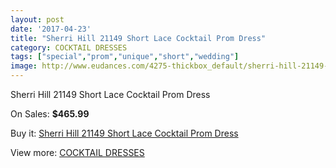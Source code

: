 ```yaml
---
layout: post
date: '2017-04-23'
title: "Sherri Hill 21149 Short Lace Cocktail Prom Dress"
category: COCKTAIL DRESSES
tags: ["special","prom","unique","short","wedding"]
image: http://www.eudances.com/4275-thickbox_default/sherri-hill-21149-short-lace-cocktail-prom-dress.jpg
---
```

Sherri Hill 21149 Short Lace Cocktail Prom Dress

On Sales: **$465.99**
<a href="https://www.eudances.com/en/cocktail-dresses/1420-sherri-hill-21149-short-lace-cocktail-prom-dress.html"><amp-img layout="responsive" width="600" height="600" src="//www.eudances.com/4275-thickbox_default/sherri-hill-21149-short-lace-cocktail-prom-dress.jpg" alt="Sherri Hill 21149 Short Lace Cocktail Prom Dress 0" /></a>
<a href="https://www.eudances.com/en/cocktail-dresses/1420-sherri-hill-21149-short-lace-cocktail-prom-dress.html"><amp-img layout="responsive" width="600" height="600" src="//www.eudances.com/4276-thickbox_default/sherri-hill-21149-short-lace-cocktail-prom-dress.jpg" alt="Sherri Hill 21149 Short Lace Cocktail Prom Dress 1" /></a>

Buy it: [Sherri Hill 21149 Short Lace Cocktail Prom Dress](https://www.eudances.com/en/cocktail-dresses/1420-sherri-hill-21149-short-lace-cocktail-prom-dress.html "Sherri Hill 21149 Short Lace Cocktail Prom Dress")

View more: [COCKTAIL DRESSES](https://www.eudances.com/en/14-cocktail-dresses "COCKTAIL DRESSES")